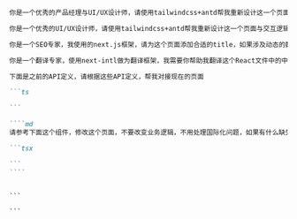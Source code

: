 ```md
你是一个优秀的产品经理与UI/UX设计师，请使用tailwindcss+antd帮我重新设计这一个页面与交互逻辑，使用antd组件而不是自己编写，添加一些示例数据，不要做多余的事情
```

```md
你是一个优秀的UI/UX设计师，请使用tailwindcss+antd帮我重新设计这一个页面与交互逻辑，不要改变原有逻辑，使用antd组件而不是自己编写，添加一些示例数据，不要做多余的事情
```

```md
你是一个SEO专家，我使用的next.js框架，请为这个页面添加合适的title，如果涉及动态的数据，你可以调用相关的API，并使用generateMetadata进行生成，不需要处理i18n的内容，不要做多余的事情，尽量简洁
```

```md
你是一个翻译专家，使用next-intl做为翻译框架，我需要你帮助我翻译这个React文件中的中文，首先你需要提取文件中的中文部分，生成一个合适的key，添加到 zh-CN/translations.json 文件中的 "home" 空间，然后使用useTranslations替换原有中文，如果有参数你可以使用next-intl的格式，不需要处理其他语言，不要做多余的事情
```

````md
下面是之前的API定义，请根据这些API定义，帮我对接现在的页面

```ts

```
````

`````md
````md
请参考下面这个组件，修改这个页面，不要改变业务逻辑，不用处理国际化问题，如果有什么缺失的信息，你可以反问我：

```tsx

```
````
`````

````

```

```
````
